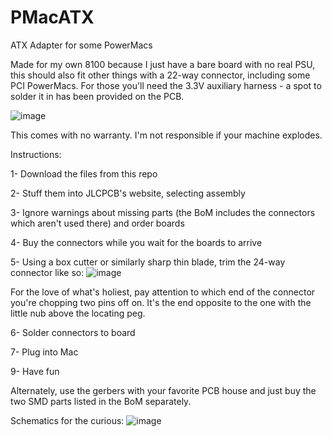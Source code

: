 # PMacATX
ATX Adapter for some PowerMacs

Made for my own 8100 because I just have a bare board with no real PSU, this should also fit other things with a 22-way connector, including some PCI PowerMacs. For those you'll need the 3.3V auxiliary harness - a spot to solder it in has been provided on the PCB.

![image](https://github.com/GeorgeRudolf/PMacATX/assets/24400566/ff40ac33-56cd-4715-9351-53752c71fa98)

This comes with no warranty. I'm not responsible if your machine explodes.

Instructions:

1- Download the files from this repo

2- Stuff them into JLCPCB's website, selecting assembly

3- Ignore warnings about missing parts (the BoM includes the connectors which aren't used there) and order boards

4- Buy the connectors while you wait for the boards to arrive

5- Using a box cutter or similarly sharp thin blade, trim the 24-way connector like so:
![image](https://github.com/GeorgeRudolf/PMacATX/assets/24400566/94a20cf3-9d9f-49c7-bded-f7e1aba15d30)

For the love of what's holiest, pay attention to which end of the connector you're chopping two pins off on. It's the end opposite to the one with the little nub above the locating peg.

6- Solder connectors to board

7- Plug into Mac

9- Have fun

Alternately, use the gerbers with your favorite PCB house and just buy the two SMD parts listed in the BoM separately.

Schematics for the curious:
![image](https://github.com/GeorgeRudolf/PMacATX/assets/24400566/a955cce4-3d1f-4474-9e2d-e95dd54c1e48)
